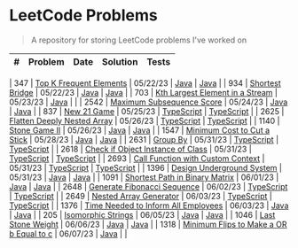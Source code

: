 # LeetCode Problems

> A repository for storing LeetCode problems I've worked on

| # | Problem | Date | Solution | Tests |
| :--: | ----------------------------------------------------------------------------------------------------------------- | -------- | ------------------------------------------------------ | ------------------------------------------------------------- |
|
347 | [Top K Frequent Elements](https://leetcode.com/problems/top-k-frequent-elements)                                  |
05/22/23 | [Java](src/TopKFrequentElements.java)                  | [Java](tests/TopKFrequentElementsTest.java)                   |
|
934 | [Shortest Bridge](https://leetcode.com/problems/shortest-bridge)                                                  |
05/22/23 | [Java](src/ShortestBridge.java)                        | [Java](tests/ShortestBridgeTest.java)                         |
|
703 | [Kth Largest Element in a Stream](https://leetcode.com/problems/kth-largest-element-in-a-stream/)                 |
05/23/23 | [Java](src/KthLargest.java)                            | |
|
2542 | [Maximum Subsequence Score](https://leetcode.com/problems/maximum-subsequence-score/)                             |
05/24/23 | [Java](src/MaximumSubsequenceScore.java)               | [Java](tests/MaximumSubsequenceScoreTest.java)                |
|
837 | [New 21 Game](https://leetcode.com/problems/new-21-game/)                                                         |
05/25/23 | [TypeScript](src/new-21-game.ts)                       | [TypeScript](tests/new-21-game.test.ts)                       |
|
2625 | [Flatten Deeply Nested Array](https://leetcode.com/problems/flatten-deeply-nested-array)                          |
05/26/23 | [TypeScript](src/flatten-deeply-nested-array.ts)       | [TypeScript](tests/flatten-deeply-nested-array.test.ts)       |
|
1140 | [Stone Game II](https://leetcode.com/problems/stone-game-i-i)                                                     |
05/26/23 | [Java](src/StoneGameII.java)                           | [Java](tests/StoneGameIITest.java)                            |
|
1547 | [Minimum Cost to Cut a Stick](https://leetcode.com/problems/minimum-cost-to-cut-a-stick)                          |
05/28/23 | [Java](src/MinimumCostToCutAStick.java)                | [Java](tests/MinimumCostToCutAStickTest.java)                 |
|
2631 | [Group By](https://leetcode.com/problems/group-by)                                                                |
05/31/23 | [TypeScript](src/group-by.ts)                          | [TypeScript](tests/group-by.test.ts)                          |
|
2618 | [Check if Object Instance of Class](https://leetcode.com/problems/check-if-object-instance-of-class)              |
05/31/23 | [TypeScript](src/check-if-object-instance-of-class.ts) | [TypeScript](tests/check-if-object-instance-of-class.test.ts) |
|
2693 | [Call Function with Custom Context](https://leetcode.com/problems/call-function-with-custom-context)              |
05/31/23 | [TypeScript](src/call-function-with-custom-context.ts) | [TypeScript](tests/call-function-with-custom-context.test.ts) |
|
1396 | [Design Underground System](https://leetcode.com/problems/design-underground-system)                              |
05/31/23 | [Java](src/DesignUndergroundSystem.java)               | [Java](tests/DesignUndergroundSystemTest.java)                |
|
1091 | [Shortest Path in Binary Matrix](https://leetcode.com/problems/shortest-path-in-binary-matrix)                    |
06/01/23 | [Java](src/ShortestPathInBinaryMatrix.java)            | [Java](tests/ShortestPathInBinaryMatrixTest.java)             |
|
2648 | [Generate Fibonacci Sequence](https://leetcode.com/problems/generate-fibonacci-sequence)                          |
06/02/23 | [TypeScript](src/generate-fibonacci-sequence.ts)       | [TypeScript](tests/generate-fibonacci-sequence.test.ts)       |
|
2649 | [Nested Array Generator](https://leetcode.com/problems/nested-array-generator)                                    |
06/03/23 | [TypeScript](src/nested-array-generator.ts)            | [TypeScript](tests/nested-array-generator.test.ts)            |
|
1376 | [Time Needed to Inform All Employees](https://leetcode.com/problems/time-needed-to-inform-all-employees)          |
06/03/23 | [Java](src/TimeNeededToInformAllEmployees.java)        | [Java](tests/TimeNeededToInformAllEmployeesTest.java)         |
|
205 | [Isomorphic Strings](https://leetcode.com/problems/isomorphic-strings)                                            |
06/05/23 | [Java](src/IsomorphicStrings.java)                     | [Java](tests/IsomorphicStringsTest.java)                      |
|
1046 | [Last Stone Weight](https://leetcode.com/problems/last-stone-weight)                                              |
06/06/23 | [Java](src/LastStoneWeight.java)                       | [Java](tests/LastStoneWeightTest.java)                        |
|
1318 | [Minimum Flips to Make a OR b Equal to c](https://leetcode.com/problems/minimum-flips-to-make-a-o-r-b-equal-to-c) |
06/07/23 | [Java](src/MinimumFlipsToMakeAORBEqualToC.java)        | |
